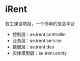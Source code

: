 # iRent
软工课设项目，一个简单的信息平台

- 控制层：se.irent.controller
- 业务层：se.irent.service
- 数据层：se.irent.dao
- 实体模型层：se.irent.entity
